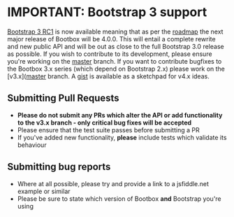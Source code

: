 # IMPORTANT: Bootstrap 3 support

[Bootstrap 3 RC1](http://getbootstrap.com/) is now available meaning that as per the
[roadmap](https://github.com/makeusabrew/bootbox/blob/v3.x/README.md#roadmap)
the next major release of Bootbox will be 4.0.0. This will entail a complete rewrite and new
public API and will be out as close to the full Bootstrap 3.0 release as possible. If you wish
to contribute to its development, please ensure you're working on the
[master](https://github.com/makeusabrew/bootbox/tree/master) branch. If you want to
contribute bugfixes to the Bootbox 3.x series (which depend on Bootstrap 2.x) please work on the
[v3.x]([master](https://github.com/makeusabrew/bootbox/tree/v3.x) branch. A
[gist](https://gist.github.com/makeusabrew/6223814) is available as a sketchpad for v4.x ideas.

## Submitting Pull Requests

* **Please do not submit any PRs which alter the API or add functionality to the v3.x
  branch - only critical bug fixes will be accepted**
* Please ensure that the test suite passes before submitting a PR
* If you've added new functionality, **please** include tests which validate its behaviour

## Submitting bug reports

* Where at all possible, please try and provide a link to a jsfiddle.net example or similar
* Please be sure to state which version of Bootbox **and** Bootstrap you're using
